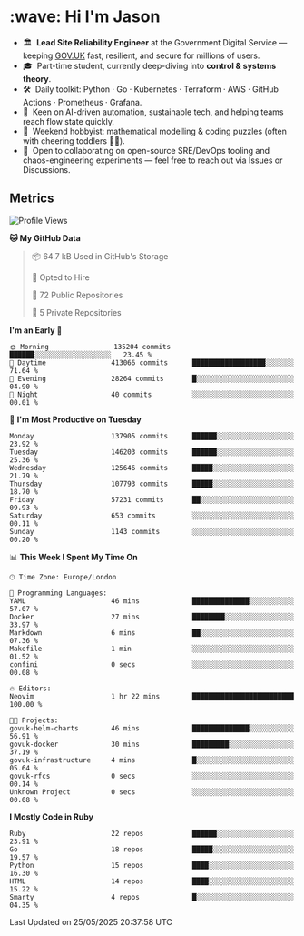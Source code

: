 <h1 align="left" id="jason-title">:wave: Hi I'm Jason</h1>

- 🏛️ &nbsp;**Lead Site Reliability Engineer** at the Government Digital Service — keeping [GOV.UK](https://www.gov.uk/) fast, resilient, and secure for millions of users.  
- 🎓 &nbsp;Part-time student, currently deep-diving into **control & systems theory**.  
- 🛠️ &nbsp;Daily toolkit: Python · Go · Kubernetes · Terraform · AWS · GitHub Actions · Prometheus · Grafana.  
- 🌱 &nbsp;Keen on AI-driven automation, sustainable tech, and helping teams reach flow state quickly.  
- 🧩 &nbsp;Weekend hobbyist: mathematical modelling & coding puzzles (often with cheering toddlers 👶👶). 
- 🤝 &nbsp;Open to collaborating on open-source SRE/DevOps tooling and chaos-engineering experiments — feel free to reach out via Issues or Discussions.


<h2>Metrics</h2>

<!--START_SECTION:waka-->
![Profile Views](http://img.shields.io/badge/Profile%20Views-5-blue)

**🐱 My GitHub Data** 

> 📦 64.7 kB Used in GitHub's Storage 
 > 
> 💼 Opted to Hire
 > 
> 📜 72 Public Repositories 
 > 
> 🔑 5 Private Repositories 
 > 
**I'm an Early 🐤** 

```text
🌞 Morning                135204 commits      ██████░░░░░░░░░░░░░░░░░░░   23.45 % 
🌆 Daytime                413066 commits      ██████████████████░░░░░░░   71.64 % 
🌃 Evening                28264 commits       █░░░░░░░░░░░░░░░░░░░░░░░░   04.90 % 
🌙 Night                  40 commits          ░░░░░░░░░░░░░░░░░░░░░░░░░   00.01 % 
```
📅 **I'm Most Productive on Tuesday** 

```text
Monday                   137905 commits      ██████░░░░░░░░░░░░░░░░░░░   23.92 % 
Tuesday                  146203 commits      ██████░░░░░░░░░░░░░░░░░░░   25.36 % 
Wednesday                125646 commits      █████░░░░░░░░░░░░░░░░░░░░   21.79 % 
Thursday                 107793 commits      █████░░░░░░░░░░░░░░░░░░░░   18.70 % 
Friday                   57231 commits       ██░░░░░░░░░░░░░░░░░░░░░░░   09.93 % 
Saturday                 653 commits         ░░░░░░░░░░░░░░░░░░░░░░░░░   00.11 % 
Sunday                   1143 commits        ░░░░░░░░░░░░░░░░░░░░░░░░░   00.20 % 
```


📊 **This Week I Spent My Time On** 

```text
🕑︎ Time Zone: Europe/London

💬 Programming Languages: 
YAML                     46 mins             ██████████████░░░░░░░░░░░   57.07 % 
Docker                   27 mins             ████████░░░░░░░░░░░░░░░░░   33.97 % 
Markdown                 6 mins              ██░░░░░░░░░░░░░░░░░░░░░░░   07.36 % 
Makefile                 1 min               ░░░░░░░░░░░░░░░░░░░░░░░░░   01.52 % 
confini                  0 secs              ░░░░░░░░░░░░░░░░░░░░░░░░░   00.08 % 

🔥 Editors: 
Neovim                   1 hr 22 mins        █████████████████████████   100.00 % 

🐱‍💻 Projects: 
govuk-helm-charts        46 mins             ██████████████░░░░░░░░░░░   56.91 % 
govuk-docker             30 mins             █████████░░░░░░░░░░░░░░░░   37.19 % 
govuk-infrastructure     4 mins              █░░░░░░░░░░░░░░░░░░░░░░░░   05.64 % 
govuk-rfcs               0 secs              ░░░░░░░░░░░░░░░░░░░░░░░░░   00.14 % 
Unknown Project          0 secs              ░░░░░░░░░░░░░░░░░░░░░░░░░   00.08 % 
```

**I Mostly Code in Ruby** 

```text
Ruby                     22 repos            ██████░░░░░░░░░░░░░░░░░░░   23.91 % 
Go                       18 repos            █████░░░░░░░░░░░░░░░░░░░░   19.57 % 
Python                   15 repos            ████░░░░░░░░░░░░░░░░░░░░░   16.30 % 
HTML                     14 repos            ████░░░░░░░░░░░░░░░░░░░░░   15.22 % 
Smarty                   4 repos             █░░░░░░░░░░░░░░░░░░░░░░░░   04.35 % 
```




 Last Updated on 25/05/2025 20:37:58 UTC
<!--END_SECTION:waka-->

<!-- links -->

[issues page]: https://github.com/jasonBirchall/jasonBirchall/issues "jasonBirchall/issues"

